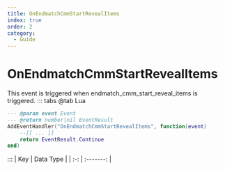 ```yaml
---
title: OnEndmatchCmmStartRevealItems
index: true
order: 2
category:
  - Guide
---
```


# OnEndmatchCmmStartRevealItems
This event is triggered when endmatch_cmm_start_reveal_items is triggered.
::: tabs
@tab Lua
```lua
--- @param event Event
--- @return number|nil EventResult
AddEventHandler("OnEndmatchCmmStartRevealItems", function(event)
    --[[ ... ]]
    return EventResult.Continue
end)
```

:::
| Key | Data Type |
| :-: | :-------: |